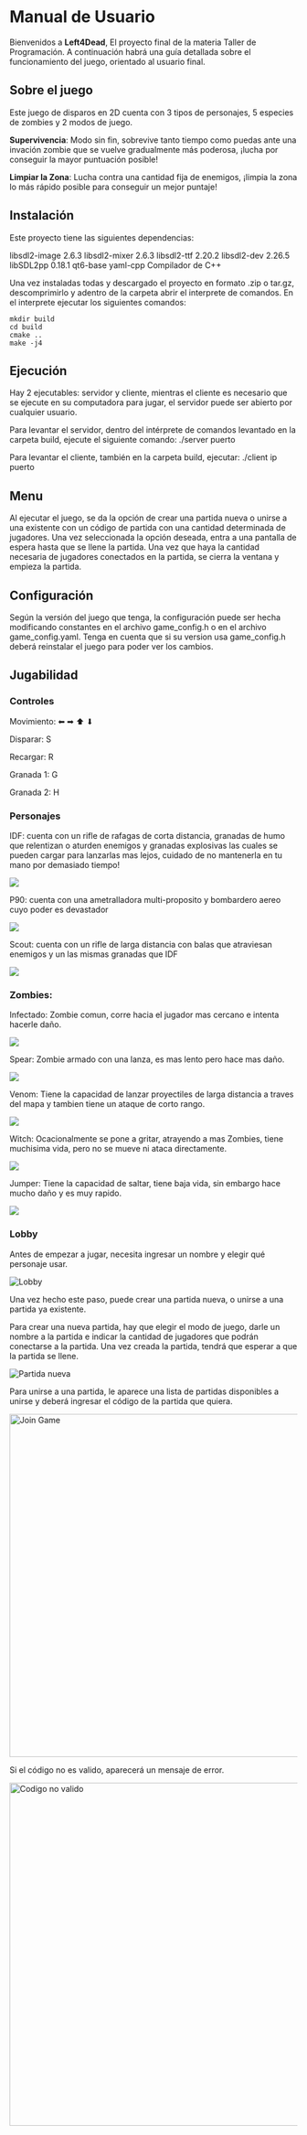 ﻿# Manual de Usuario

Bienvenidos a **Left4Dead**, El proyecto final de la materia Taller de Programación. A continuación habrá una guía detallada sobre el funcionamiento del juego, orientado al usuario final.

## Sobre el juego

Este juego de disparos en 2D cuenta con 3 tipos de personajes, 5 especies de zombies y 2 modos de juego.

**Supervivencia**: Modo sin fin, sobrevive tanto tiempo como puedas ante una invación zombie que se vuelve gradualmente más poderosa, ¡lucha por conseguir la mayor puntuación posible!

**Limpiar la Zona**: Lucha contra una cantidad fija de enemigos, ¡limpia la zona lo más rápido posible para conseguir un mejor puntaje!

## Instalación

Este proyecto tiene las siguientes dependencias:

libsdl2-image 2.6.3
libsdl2-mixer 2.6.3
libsdl2-ttf 2.20.2
libsdl2-dev 2.26.5
libSDL2pp 0.18.1
qt6-base
yaml-cpp
Compilador de C++

Una vez instaladas todas y descargado el proyecto en formato .zip o tar.gz, descomprimirlo y adentro de la carpeta abrir el interprete de comandos.
En el interprete ejecutar los siguientes comandos:

```console
mkdir build
cd build
cmake ..
make -j4
```

## Ejecución

Hay 2 ejecutables: servidor y cliente, mientras el cliente es necesario que se ejecute en su computadora para jugar, el servidor puede ser abierto por cualquier usuario.

Para levantar el servidor, dentro del intérprete de comandos levantado en la carpeta build, ejecute el siguiente comando:
./server puerto

Para levantar el cliente, también en la carpeta build, ejecutar:
./client ip puerto

## Menu

Al ejecutar el juego, se da la opción de crear una partida nueva o unirse a una existente con un código de partida con una cantidad determinada de jugadores. Una vez seleccionada la opción deseada, entra a una pantalla de espera hasta que se llene la partida. Una vez que haya la cantidad necesaria de jugadores conectados en la partida, se cierra la ventana y empieza la partida.

## Configuración

Según la versión del juego que tenga, la configuración puede ser hecha modificando constantes en el archivo game_config.h o en el archivo game_config.yaml. Tenga en cuenta que si su version usa game_config.h deberá reinstalar el juego para poder ver los cambios.

## Jugabilidad

### Controles

Movimiento: ⬅ ➡ ⬆ ⬇

Disparar: S

Recargar: R

Granada 1: G

Granada 2: H

### Personajes

IDF: cuenta con un rifle de rafagas de corta distancia, granadas de humo que relentizan o aturden enemigos y granadas explosivas las cuales se pueden cargar para lanzarlas mas lejos, cuidado de no mantenerla en tu mano por demasiado tiempo!

![](./resources/user%20manual%20pics/soldier1.png)

P90: cuenta con una ametralladora multi-proposito y bombardero aereo cuyo poder es devastador

![](./resources/user%20manual%20pics/soldier2.png)

Scout: cuenta con un rifle de larga distancia con balas que atraviesan enemigos y un las mismas granadas que IDF

![](./resources/user%20manual%20pics/soldier3.png)

### Zombies:
Infectado: Zombie comun, corre hacia el jugador mas cercano e intenta hacerle daño.

![](./resources/user%20manual%20pics/zombie.png)

Spear: Zombie armado con una lanza, es mas lento pero hace mas daño.

![](./resources/user%20manual%20pics/spear.png)

Venom: Tiene la capacidad de lanzar proyectiles de larga distancia a traves del mapa y tambien tiene un ataque de corto rango.

![](./resources/user%20manual%20pics/venom.png)

Witch: Ocacionalmente se pone a gritar, atrayendo a mas Zombies, tiene muchisima vida, pero no se mueve ni ataca directamente.

![](./resources/user%20manual%20pics/witch.png)

Jumper: Tiene la capacidad de saltar, tiene baja vida, sin embargo hace mucho daño y es muy rapido.

![](./resources/user%20manual%20pics/jumper.png)


### Lobby

Antes de empezar a jugar, necesita ingresar un nombre y elegir qué personaje usar.

![Lobby](./resources/user%20manual%20pics/lobby.gif)

Una vez hecho este paso, puede crear una partida nueva, o unirse a una partida ya existente. 

Para crear una nueva partida, hay que elegir el modo de juego, darle un nombre a la partida e indicar 
la cantidad de jugadores que podrán conectarse a la partida. Una vez creada la partida, tendrá que esperar a que la partida se llene.

![Partida nueva](./resources/user%20manual%20pics/partida_nueva.gif)

Para unirse a una partida, le aparece una lista de partidas disponibles a unirse y deberá ingresar el código de la partida que quiera.

<img src="./resources/user manual pics/join_game.png" alt="Join Game" width="600px">

Si el código no es valido, aparecerá un mensaje de error.

<img src="./resources/user manual pics/codigo_no_valido.png" alt="Codigo no valido" width="600px">
